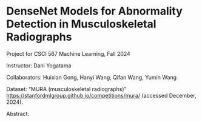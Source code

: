 # DenseNet Models for Abnormality Detection in Musculoskeletal Radiographs

Project for CSCI 567 Machine Learning, Fall 2024

Instructor: Dani Yogatama

Collaborators: Huixian Gong, Hanyi Wang, Qifan Wang, Yumin Wang

Dataset: “MURA (musculoskeletal radiographs)” https://stanfordmlgroup.github.io/competitions/mura/ (accessed December, 2024).

Abstract:


